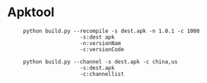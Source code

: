 # Apktool
         python build.py --recompile -s dest.apk -n 1.0.1 -c 1000
                           -s:dest apk
                           -n:versionNam
                           -c:versionCode
            
         python build.py --channel -s dest.apk -c china,us
                           -s:dest.apk
                           -c:channellist
      
